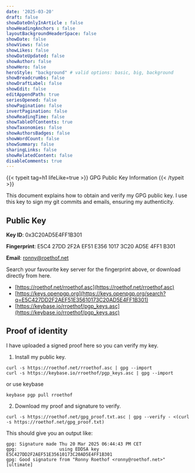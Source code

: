 ```yaml
---
date: '2025-03-20'
draft: false
showDateOnlyInArticle : false
showHeadingAnchors : false
layoutBackgroundHeaderSpace: false
showDate: false
showViews: false
showLikes: false
showDateUpdated: false
showAuthor: false
showHero: false
heroStyle: "background" # valid options: basic, big, background
showBreadcrumbs: false
showDraftLabel: false
showEdit: false
editAppendPath: true
seriesOpened: false
showPagination: false
invertPagination: false
showReadingTime: false
showTableOfContents: true
showTaxonomies: false
showAuthorsBadges: false
showWordCount: false
showSummary: false
sharingLinks: false
showRelatedContent: false
disableComments: true
---
```


{{< typeit
  tag=h1
  lifeLike=true >}}
GPG Public Key Information
{{< /typeit >}}

This document explains how to obtain and verify my GPG public key. I use this key to sign my git commits and emails, ensuring my authenticity.

## Public Key

**Key ID**: 0x3C20AD5E4FF1B301

**Fingerprint**: E5C4 27DD 2F2A EF51 E356 1017 3C20 AD5E 4FF1 B301

**Email**: ronny@roethof.net 

Search your favourite key server for the fingerprint above, or download directly from here.

* [https://roethof.net/rroethof.asc](https://roethof.net/rroethof.asc)
* [https://keys.openpgp.org](https://keys.openpgp.org/search?q=E5C427DD2F2AEF51E35610173C20AD5E4FF1B301)
* [https://keybase.io/rroethof/pgp_keys.asc](https://keybase.io/rroethof/pgp_keys.asc)


## Proof of identity

I have uploaded a signed proof here so you can verify my key.

1) Install my public key.
```
curl -s https://roethof.net/rroethof.asc | gpg --import
curl -s https://keybase.io/rroethof/pgp_keys.asc | gpg --import
```
or use keybase 
```
keybase pgp pull rroethof
```

2) Download my proof and signature to verify. 
```
curl -s https://roethof.net/gpg_proof.txt.asc | gpg --verify - <(curl -s https://roethof.net/gpg_proof.txt)

```

This should give you an output like:

```
gpg: Signature made Thu 20 Mar 2025 06:44:43 PM CET
gpg:                using EDDSA key E5C427DD2F2AEF51E35610173C20AD5E4FF1B301
gpg: Good signature from "Ronny Roethof <ronny@roethof.net>" [ultimate]
```


